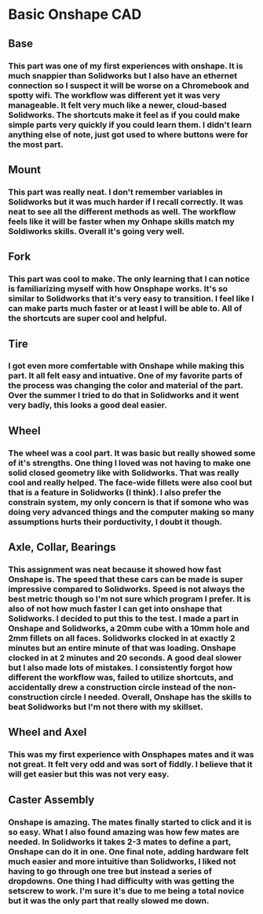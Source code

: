 # Basic Onshape CAD
## Base
### This part was one of my first experiences with onshape. It is much snappier than Solidworks but I also have an ethernet connection so I suspect it will be worse on a Chromebook and spotty wifi. The workflow was different yet it was very manageable. It felt very much like a newer, cloud-based Solidworks. The shortcuts make it feel as if you could make simple parts very quickly if you could learn them. I didn't learn anything else of note, just got used to where buttons were for the most part. 
## Mount
### This part was really neat. I don't remember variables in Solidworks but it was much harder if I recall correctly. It was neat to see all the different methods as well. The workflow feels like it will be faster when my Onhape skills match my Soldiworks skills. Overall it's going very well. 
## Fork 
### This part was cool to make. The only learning that I can notice is familiarizing myself with how Onsphape works. It's so similar to Solidworks that it's very easy to transition. I feel like I can make parts much faster or at least I will be able to. All of the shortcuts are super cool and helpful. 
## Tire
### I got even more comfertable with Onshape while making this part. It all felt easy and intuative. One of my favorite parts of the process was changing the color and material of the part. Over the summer I tried to do that in Solidworks and it went very badly, this looks a good deal easier. 
## Wheel
### The wheel was a cool part. It was basic but really showed some of it's strengths. One thing I loved was not having to make one solid closed geometry like with Solidworks. That was really cool and really helped. The face-wide fillets were also cool but that is a feature in Solidworks (I think). I also prefer the constrain system, my only concern is that if somone who was doing very advanced things and the computer making so many assumptions hurts their porductivity, I doubt it though. 
## Axle, Collar, Bearings
### This assignment was neat because it showed how fast Onshape is. The speed that these cars can be made is super impressive compared to Solidworks. Speed is not always the best metric though so I'm not sure which program I prefer. It is also of not how much faster I can get into onshape that Solidworks. I decided to put this to the test. I made a part in Onshape and Solidworks, a 20mm cube with a 10mm hole and 2mm fillets on all faces. Solidworks clocked in at exactly 2 minutes but an entire minute of that was loading. Onshape clocked in at 2 minutes and 20 seconds. A good deal slower but I also made lots of mistakes. I consistently forgot how different the workflow was, failed to utilize shortcuts, and accidentally drew a construction circle instead of the non-construction circle I needed. Overall, Onshape has the skills to beat Solidworks but I'm not there with my skillset. 
## Wheel and Axel
### This was my first experience with Onsphapes mates and it was not great. It felt very odd and was sort of fiddly. I believe that it will get easier but this was not very easy. 
## Caster Assembly
### Onshape is amazing. The mates finally started to click and it is so easy. What I also found amazing was how few mates are needed. In Solidworks it takes 2-3 mates to define a part, Onshape can do it in one. One final note, adding hardware felt much easier and more intuitive than Solidworks, I liked not having to go through one tree but instead a series of dropdowns. One thing I had difficulty with was getting the setscrew to work. I'm sure it's due to me being a total novice but it was the only part that really slowed me down. 

